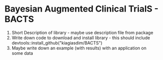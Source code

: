 # Bayesian Augmented Clinical TrialS - BACTS

1) Short Description of library - maybe use description file from package
2) Write down code to download and install library - this should include devtools::install_github("kiagiasdim/BACTS")
3) Maybe write down an example (with results) with an application on some data
